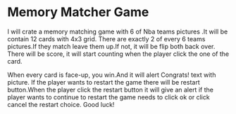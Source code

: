 # Memory Matcher Game 
I will crate a memory matching game with 6 of Nba teams pictures .It will be contain  12 cards with 4x3 grid.
There are exactly 2 of every 6 teams pictures.If they match leave them up.If not, it will be flip both back over.
There will be score, it will start counting when the player click the one of the card.

 When every card is face-up, you win.And it will alert Congrats! text with picture. 
If the player  wants to restart the game there will be restart button.When the player click the restart button it  will give an alert  if the player wants to continue to restart the game  needs to click ok or click  cancel the restart choice.
Good luck!
 
